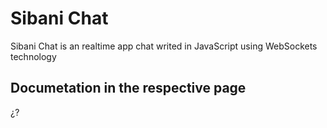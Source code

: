 # Sibani Chat
Sibani Chat is an realtime app chat writed in JavaScript using WebSockets technology

## Documetation in the respective page
¿?
